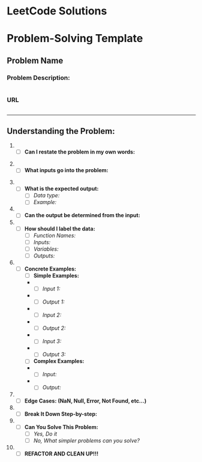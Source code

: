 # LeetCode Solutions

# Problem-Solving Template
## **Problem Name**
### **Problem Description:**
```
```
### **URL**
```
```
***

## **Understanding the Problem:**
1. - [ ] **Can I restate the problem in my own words:**
    >
2. - [ ] **What inputs go into the problem:**
    >
3. - [ ] **What is the expected output:**
      - [ ] *Data type:*
      - [ ] *Example:*
4. - [ ] **Can the output be determined from the input:**
5. - [ ] **How should I label the data:**
      - [ ] *Function Names:*
      - [ ] *Inputs:*
      - [ ] *Variables:*
      - [ ] *Outputs:*
6. - [ ] **Concrete Examples:**
      	- [ ] **Simple Examples:**
        + - [ ] *Input 1:*
      	+ - [ ] *Output 1:*
      	+ - [ ] *Input 2:*
      	+ - [ ] *Output 2:*
        + - [ ] *Input 3:*
      	+ - [ ] *Output 3:*
      	- [ ] **Complex Examples:**
      	+ - [ ] *Input:*
      	+ - [ ] *Output:*
7. - [ ] **Edge Cases: (NaN, Null, Error, Not Found, etc…)**
8. - [ ] **Break It Down Step-by-step:**
9.  - [ ] **Can You Solve This Problem:**
      - [ ] *Yes, Do it*
      - [ ] *No, What simpler problems can you solve?*
10. - [ ] **REFACTOR AND CLEAN UP!!!**

